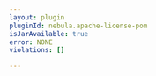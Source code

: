 ```yaml
---
layout: plugin
pluginId: nebula.apache-license-pom
isJarAvailable: true
error: NONE
violations: []

---
```

